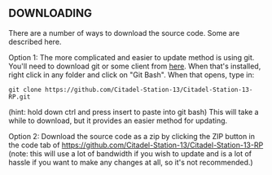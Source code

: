 ## DOWNLOADING
There are a number of ways to download the source code. Some are described here.

Option 1: The more complicated and easier to update method is using git.
You'll need to download git or some client from [here](http://git-scm.com/).
When that's installed, right click in any folder and click on "Git Bash".
When that opens, type in:

```
git clone https://github.com/Citadel-Station-13/Citadel-Station-13-RP.git
```

(hint: hold down ctrl and press insert to paste into git bash)
This will take a while to download, but it provides an easier method for updating.

Option 2: Download the source code as a zip by clicking the ZIP button in the
code tab of <https://github.com/Citadel-Station-13/Citadel-Station-13-RP>
(note: this will use a lot of bandwidth if you wish to update and is a lot of
hassle if you want to make any changes at all, so it's not recommended.)

